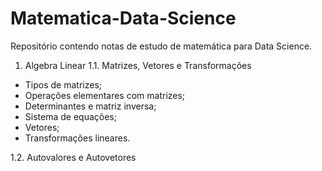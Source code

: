 # Matematica-Data-Science

Repositório contendo notas de estudo de matemática para Data Science. 

1. Algebra Linear
1.1. Matrizes, Vetores e Transformações
- Tipos de matrizes;
- Operações elementares com matrizes;
- Determinantes e matriz inversa;
- Sistema de equações;
- Vetores;
- Transformações lineares.

1.2. Autovalores e Autovetores


